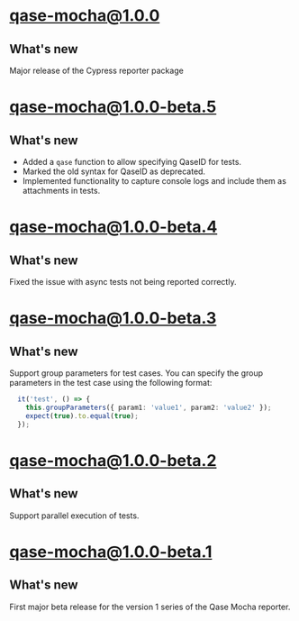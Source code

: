 # qase-mocha@1.0.0

## What's new

Major release of the Cypress reporter package

# qase-mocha@1.0.0-beta.5

## What's new

- Added a `qase` function to allow specifying QaseID for tests.
- Marked the old syntax for QaseID as deprecated.
- Implemented functionality to capture console logs and include them as attachments in tests.

# qase-mocha@1.0.0-beta.4

## What's new

Fixed the issue with async tests not being reported correctly.

# qase-mocha@1.0.0-beta.3

## What's new

Support group parameters for test cases. You can specify the group parameters in the test case using the following format: 

```ts
  it('test', () => {
    this.groupParameters({ param1: 'value1', param2: 'value2' });
    expect(true).to.equal(true);
  });
```

# qase-mocha@1.0.0-beta.2

## What's new

Support parallel execution of tests.

# qase-mocha@1.0.0-beta.1

## What's new

First major beta release for the version 1 series of the Qase Mocha reporter.
